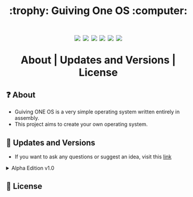 <h1 align=center>
:trophy: Guiving One OS :computer:
<h1>
<p align=center>
  <img src="https://img.shields.io/github/downloads/GFS-0508/Guiving-ONE-OS/total.svg">
  <img src="https://img.shields.io/github/watchers/GFS-0508/Guiving-ONE-OS.svg">
  <img src="https://img.shields.io/github/stars/GFS-0508/Guiving-ONE-OS.svg">
  <img src="https://img.shields.io/github/license/GFS-0508/Guiving-ONE-OS.svg">
  <img src="https://img.shields.io/github/languages/count/GFS-0508/Guiving-ONE-OS">
  <img src="https://img.shields.io/github/last-commit/GFS-0508/Guiving-ONE-OS">
</p>

<p align=center>  
<a>About | Updates and Versions | License</a>
</p>


## :question:	 About
- Guiving ONE OS is a very simple operating system written entirely in assembly.<br>
- This project aims to create your own operating system.
## :1st_place_medal: Updates and Versions
- If you want to ask any questions or suggest an idea, visit this [link](https://github.com/GFS-0508/Guiving-ONE-OS/discussions)

<details><summary>Alpha Edition v1.0</summary>

 :bangbang: [**Download NOW**](../alpha-edition) :bangbang:
 
> Update in: 12/03/2022
 
 - Features
    - [x] Bootloader
    - [x] Kernel
    - [x] Basic Introducion
    - [ ] Keyboard
    - [ ] Mouse
    - [ ] File System
    - [ ] Commands
    - [ ] Secure Boot
    - [ ] Promot Command

</details>



## :memo:	License

